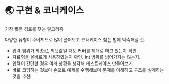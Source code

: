 # 🌏 구현 & 코너케이스
가장 짧은 경로를 찾는 알고리즘

다양한 유형이 주어지므로 많이 풀어보고 코너케이스 찾는 법에 익숙해질 것.

- 입력 범위가 최솟값, 최댓값일 때도 커버를 제대로 하고 있는지 확인.
- 자료형을 올바르게 사용하였는지 확인. int 범위를 넘어가지는 않는지.
- 입력이 간단할 경우 여러 상황을 생각해 테스트케이스 만들어보기
- 바로 코딩하는 것보다 손으로 예제를 수행해보며 문제를 이해하고 구조를 설계하는 것을 추천!